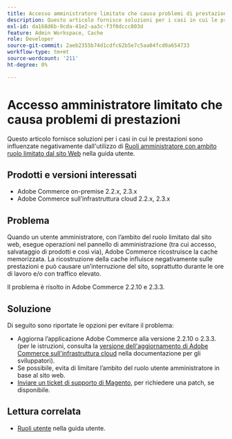 ```yaml
---
title: Accesso amministratore limitato che causa problemi di prestazioni
description: Questo articolo fornisce soluzioni per i casi in cui le prestazioni sono influenzate negativamente dall’utilizzo di [Ruoli amministratore con ambito ruolo limitato dal sito web](https://experienceleague.adobe.com/it/docs/commerce-admin/systems/user-accounts/permissions-user-roles#step-2assign-resources) nella nostra guida utente.
exl-id: da168d6b-9cda-41e2-aa3c-f3f0dccc803d
feature: Admin Workspace, Cache
role: Developer
source-git-commit: 2aeb2355b74d1cdfc62b5e7c5aa04fcd0a654733
workflow-type: tm+mt
source-wordcount: '211'
ht-degree: 0%

---
```


# Accesso amministratore limitato che causa problemi di prestazioni

Questo articolo fornisce soluzioni per i casi in cui le prestazioni sono influenzate negativamente dall&#39;utilizzo di [Ruoli amministratore con ambito ruolo limitato dal sito Web](https://experienceleague.adobe.com/it/docs/commerce-admin/systems/user-accounts/permissions-user-roles#step-2assign-resources) nella guida utente.

## Prodotti e versioni interessati

* Adobe Commerce on-premise 2.2.x, 2.3.x
* Adobe Commerce sull’infrastruttura cloud 2.2.x, 2.3.x

## Problema

Quando un utente amministratore, con l’ambito del ruolo limitato dal sito web, esegue operazioni nel pannello di amministrazione (tra cui accesso, salvataggio di prodotti e così via), Adobe Commerce ricostruisce la cache memorizzata. La ricostruzione della cache influisce negativamente sulle prestazioni e può causare un’interruzione del sito, soprattutto durante le ore di lavoro e/o con traffico elevato.

Il problema è risolto in Adobe Commerce 2.2.10 e 2.3.3.

## Soluzione

Di seguito sono riportate le opzioni per evitare il problema:

* Aggiorna l’applicazione Adobe Commerce alla versione 2.2.10 o 2.3.3. (per le istruzioni, consulta la [versione dell&#39;aggiornamento di Adobe Commerce sull&#39;infrastruttura cloud](https://experienceleague.adobe.com/it/docs/commerce-cloud-service/user-guide/develop/upgrade/commerce-version) nella documentazione per gli sviluppatori).
* Se possibile, evita di limitare l’ambito del ruolo utente amministratore in base al sito web.
* [Inviare un ticket di supporto di Magento](/help/help-center-guide/help-center/magento-help-center-user-guide.md#submit-ticket), per richiedere una patch, se disponibile.

## Lettura correlata

* [Ruoli utente](https://experienceleague.adobe.com/it/docs/commerce-admin/systems/user-accounts/permissions-user-roles) nella guida utente.
